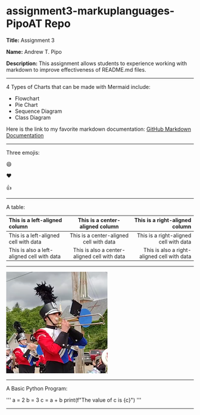 # assignment3-markuplanguages-PipoAT Repo

**Title:** Assignment 3

**Name:** Andrew T. Pipo

**Description:** This assignment allows students to experience working with markdown to improve effectiveness of README.md files.

---

4 Types of Charts that can be made with Mermaid include:
- Flowchart
- Pie Chart
- Sequence Diagram
- Class Diagram

Here is the link to my favorite markdown documentation: [GitHub Markdown Documentation](https://docs.github.com/en/get-started/writing-on-github/getting-started-with-writing-and-formatting-on-github/basic-writing-and-formatting-syntax)

---

Three emojis:

:smile:

:heart:

:thumbsup:

---

A table:

| This is a left-aligned column | This is a center-aligned column | This is a right-aligned column |
| :----- | :----: | -----: |
| This is a left-aligned cell with data | This is a center-aligned cell with data | This is a right-aligned cell with data |
| This is also a left-aligned cell with data | This is also a center-aligned cell with data | This is also a right-aligned cell with data |

---

![Profile Picture for Andrew T. Pipo on all social media](pfp.png)

---

A Basic Python Program:

'''
a = 2
b = 3
c = a + b
print(f"The value of c is {c}")
'''

---